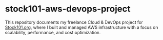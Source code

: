 # stock101-aws-devops-project
This repository documents my freelance Cloud &amp; DevOps project for [Stock101.org](https://www.stock101.org), where I built and managed AWS infrastructure with a focus on scalability, performance, and cost optimization.
